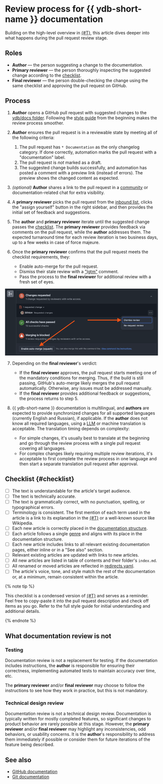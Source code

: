 # Review process for {{ ydb-short-name }} documentation

Building on the high-level overview in [{#T}](index.md), this article dives deeper into what happens during the pull request review stage.

## Roles

- **Author** — the person suggesting a change to the documentation.
- **Primary reviewer** — the person thoroughly inspecting the suggested change according to the [checklist](#checklist).
- **Final reviewer** — the person double-checking the change using the same checklist and approving the pull request on GitHub.

## Process

1. **Author** opens a GitHub pull request with suggested changes to the [ydb/docs folder](https://github.com/ydb-platform/ydb/tree/main/ydb/docs). Following the [style guide](style-guide.md) from the beginning makes the review process smoother.
2. **Author** ensures the pull request is in a reviewable state by meeting all of the following criteria:

   1. The pull request has `* Documentation` as the only changelog category. If done correctly, automation marks the pull request with a "documentation" label.
   2. The pull request is *not* marked as a draft.
   3. The suggested change builds successfully, and automation has posted a comment with a preview link (instead of errors). The preview shows the changed content as expected.

3. *(optional)* **Author** shares a link to the pull request in a [community](https://t.me/ydb_en) or documentation-related chat for extra visibility.
4. A **primary reviewer** picks the pull request from the [inbound list](https://github.com/ydb-platform/ydb/pulls?q=is%3Aopen+is%3Apr+label%3Adocumentation+draft%3Afalse+no%3Aassignee), clicks the "assign yourself" button in the right sidebar, and then provides the initial set of feedback and suggestions.
5. The **author** and **primary reviewer** iterate until the suggested change passes the [checklist](#checklist). The **primary reviewer** provides feedback via comments on the pull request, while the **author** addresses them. The expected turnaround time for each review iteration is two business days, up to a few weeks in case of force majeure.
6. Once the **primary reviewer** confirms that the pull request meets the checklist requirements, they:

   - Enable auto-merge for the pull request.
   - Dismiss their stale review with a ["lgtm"](https://en.wiktionary.org/wiki/LGTM) comment.
   - Pass the process to the **final reviewer** for additional review with a fresh set of eyes.

  ![Example of enabling auto-merge and dismissing stale review](./_assets/automerge-and-dismiss.png)

7. Depending on the **final reviewer**'s verdict:

   - If the **final reviewer** approves, the pull request starts meeting one of the mandatory conditions for merging. Thus, if the build is still passing, GitHub's auto-merge likely merges the pull request automatically. Otherwise, any issues must be addressed manually.
   - If the **final reviewer** provides additional feedback or suggestions, the process returns to step 5.

8. {{ ydb-short-name }} documentation is multilingual, and **authors** are expected to provide synchronized changes for all supported languages (currently English and Russian), if applicable. If the **author** does not know all required languages, using a [LLM](https://en.wikipedia.org/wiki/Large_language_model) or machine translation is acceptable. The translation timing depends on complexity:

   - For simple changes, it's usually best to translate at the beginning and go through the review process with a single pull request covering all languages.
   - For complex changes likely requiring multiple review iterations, it's acceptable to first complete the review process in one language and then start a separate translation pull request after approval.

## Checklist {#checklist}

- [ ] The text is understandable for the article's target audience.
- [ ] The text is technically accurate.
- [ ] The text is grammatically correct, with no punctuation, spelling, or typographical errors.
- [ ] Terminology is consistent. The first mention of each term used in the article is a link to its explanation in the [{#T}](../../concepts/glossary.md) or a well-known source like Wikipedia.
- [ ] Each new article is correctly placed in the [documentation structure](structure.md).
- [ ] Each article follows a single [genre](genres.md) and aligns with its place in the documentation structure.
- [ ] Each new article includes links to all relevant existing documentation pages, either inline or in a "See also" section.
- [ ] Relevant existing articles are updated with links to new articles.
- [ ] All new articles are listed in table of contents and their folder's `index.md`.
- [ ] All renamed or moved articles are reflected in [redirects.yaml](https://github.com/ydb-platform/ydb/blob/main/ydb/docs/redirects.yaml).
- [ ] The article's voice, tone, and style match the rest of the documentation or, at a minimum, remain consistent within the article.

{% note tip %}

This checklist is a condensed version of [{#T}](style-guide.md) and serves as a reminder. Feel free to copy-paste it into the pull request description and check off items as you go. Refer to the full style guide for initial understanding and additional details.

{% endnote %}

## What documentation review is not

### Testing

Documentation review is not a replacement for testing. If the documentation includes instructions, the **author** is responsible for ensuring their correctness, implementing automated tests to maintain accuracy over time, etc.

The **primary reviewer** and/or **final reviewer** may choose to follow the instructions to see how they work in practice, but this is not mandatory.

### Technical design review

Documentation review is not a technical design review. Documentation is typically written for mostly completed features, so significant changes to product behavior are rarely possible at this stage. However, the **primary reviewer** and/or **final reviewer** may highlight any inconsistencies, odd behaviors, or usability concerns. It is the **author**'s responsibility to address them immediately if possible or consider them for future iterations of the feature being described.

## See also

- [GitHub documentation](https://docs.github.com/en)
- [Git documentation](https://git-scm.com/doc)
